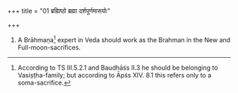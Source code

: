 +++
title = "01 ब्रह्मिष्ठो ब्रह्मा दर्शपूर्णमासयोः"

+++
1. A Brāhmaṇa[^1] expert in Veda should work as the Brahman in the New and Full-moon-sacrifices.  

[^1]: According to TS III.5.2.1 and Baudhāśs II.3 he should be belonging to Vasiṣṭha-family; but according to Āpśs XIV. 8.1 this refers only to a soma-sacrifice.
